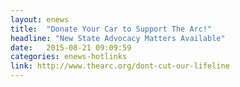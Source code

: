 ```yaml
---
layout: enews
title:  "Donate Your Car to Support The Arc!"
headline: "New State Advocacy Matters Available"
date:   2015-08-21 09:09:59
categories: enews-hotlinks
link: http://www.thearc.org/dont-cut-our-lifeline
---
```

